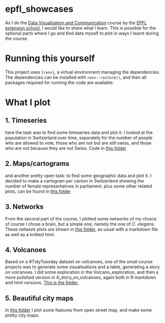 # epfl_showcases
As I do the [Data Visualisation and Communication](https://www.extensionschool.ch/applied-data-science-communication-visualization) course by the [EPFL extension school](https://www.extensionschool.ch/), I would like to share what I learn. This is possible for the optional parts where I go and find data myself to plot in ways I learnt during the course.

# Running this yourself
This project uses `{renv}`, a virtual environment managing the dependencies. The dependencies can be installed with `renv::restore()`, and then all packages required for running the code are available. 

# What I plot

## 1. Timeseries  
here the task was to find some timeseries data and plot it. I looked at the population in Switzerland over time, separately for the number of people who are allowed to vote, those who are not but are still swiss, and those who are not because they are not Swiss. Code in [this folder](https://github.com/shaenzi/epfl_showcases/tree/main/01_timeseries)

## 2. Maps/cartograms
and another pretty open task: to find some geographic data and plot it. I decided to make a cartogram per canton in Switzerland showing the number of female representatives in parliament. plus some other related plots, can be found in [this folder](https://github.com/shaenzi/epfl_showcases/tree/main/02_cartograms)

## 3. Networks
From the second part of the course, I plotted some networks of my choice: of course I chose a brain, but a simple one, namely the one of *C. elegans*. These network plots are shown in [this folder](https://github.com/shaenzi/epfl_showcases/tree/main/03_networks_neurons), as usual with a markdown file as well as a knitted html.

## 4. Volcanoes
Based on a #TidyTuesday dataset on volcanoes, one of the small course projects was to generate some visualisations and a table, generating a story on volcanoes. I did some exploration in the Volcano_exploration, and then a more polished version in A_story_on_volcanoes, again both in R markdown and html versions. [This is the folder.](https://github.com/shaenzi/epfl_showcases/tree/main/04_volcanoes)

## 5. Beautiful city maps
In [this folder](https://github.com/shaenzi/epfl_showcases/tree/main/05_osmdata) I plot some features from open street map, and make some pretty city maps.
